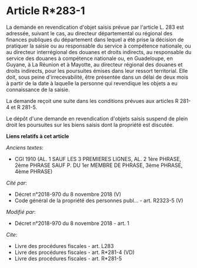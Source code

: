 # Article R*283-1

La demande en revendication d'objet saisis prévue par l'article L. 283 est adressée, suivant le cas, au directeur
départemental ou régional des finances publiques du département dans lequel a été prise la décision de pratiquer la saisie ou
au responsable du service à compétence nationale, ou au directeur interrégional des douanes et droits indirects, au
responsable du service des douanes à compétence nationale ou, en Guadeloupe, en Guyane, à La Réunion et à Mayotte, au
directeur régional des douanes et droits indirects, pour les poursuites émises dans leur ressort territorial. Elle doit, sous
peine d'irrecevabilité, être présentée dans un délai de deux mois à partir de la date à laquelle la personne qui revendique
les objets a eu connaissance de la saisie.

La demande reçoit une suite dans les conditions prévues aux articles R 281-4 et R 281-5.

Le dépôt d'une demande en revendication d'objets saisis suspend de plein droit les poursuites sur les biens saisis dont la
propriété est discutée.

**Liens relatifs à cet article**

_Anciens textes_:

  - CGI 1910 (AL. 1 SAUF LES 3 PREMIERES LIGNES, AL. 2 1ère PHRASE, 2ème PHRASE SAUF P. DU 1er MEMBRE DE PHRASE, 3ème PHRASE, 4ème PHRASE)

_Cité par_:

  - Décret n°2018-970 du 8 novembre 2018 (V)
  - Code général de la propriété des personnes publ... - art. R2323-5 (V)

_Modifié par_:

  - Décret n°2018-970 du 8 novembre 2018 - art. 1

_Cite_:

  - Livre des procédures fiscales - art. L283
  - Livre des procédures fiscales - art. R*281-4 (VD)
  - Livre des procédures fiscales - art. R*281-5
